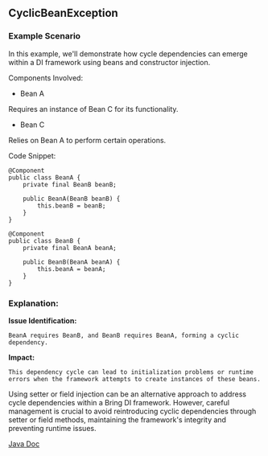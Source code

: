 ## CyclicBeanException


### Example Scenario

In this example, we'll demonstrate how cycle dependencies can emerge within a DI framework using beans and constructor injection.


Components Involved:
- Bean A

Requires an instance of Bean C for its functionality.

- Bean C

Relies on Bean A to perform certain operations.

Code Snippet:

```
@Component
public class BeanA {
    private final BeanB beanB;

    public BeanA(BeanB beanB) {
        this.beanB = beanB;
    }
}

@Component
public class BeanB {
    private final BeanA beanA;

    public BeanB(BeanA beanA) {
        this.beanA = beanA;
    }
}

```

### Explanation:
**Issue Identification:** 

    BeanA requires BeanB, and BeanB requires BeanA, forming a cyclic dependency.

**Impact:** 

    This dependency cycle can lead to initialization problems or runtime errors when the framework attempts to create instances of these beans.

Using setter or field injection can be an alternative approach to address cycle dependencies within a Bring DI framework. 
However, careful management is crucial to avoid reintroducing cyclic dependencies through setter or field methods, maintaining the framework's integrity and preventing runtime issues.

[Java Doc](https://yevgendemotestorganization.github.io/bring-core-javadoc/com/bobocode/bring/core/exception/CyclicBeanException.html)